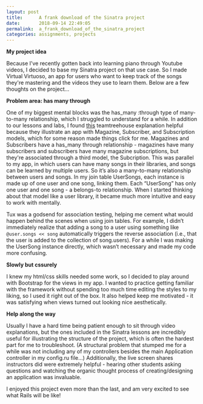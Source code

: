 ```yaml
---
layout: post
title:      A frank download of the Sinatra project
date:       2018-09-14 22:49:05
permalink:  a_frank_download_of_the_sinatra_project
categories: assignments, projects
---
```



**My project idea**

Because I’ve recently gotten back into learning piano through Youtube videos, I decided to base my Sinatra project on that use case. So I made Virtual Virtuoso, an app for users who want to keep track of the songs they're mastering and the videos they use to learn them. Below are a few thoughts on the project…

**Problem area: has many through**

One of my biggest mental blocks was the has_many :through type of many-to-many relationship, which I struggled to understand for a while. In addition to our lessons and labs, I found [this](https://teamtreehouse.com/library/has-many-through-associations) teamtreehouse explanation helpful because they illustrate an app with Magazine, Subscriber, and Subscription models, which for some reason made things click for me. Magazines and Subscribers have a has_many through relationship - magazines have many subscribers and subscribers have many magazine subscriptions, but they're associated through a third model, the Subcription. This was parallel to my app, in which users can have many songs in their libraries, and songs can be learned by multiple users. So it’s also a many-to-many relationship between users and songs. In my join table UserSongs, each instance is made up of one user and one song, linking them. Each “UserSong” has only one user and one song - a belongs-to relationship. When I started thinking about that model like a user library, it became much more intuitive and easy to work with mentally.

Tux was a godsend for association testing, helping me cement what would happen behind the scenes when using join tables. For example, I didn’t immediately realize that adding a song to a user using something like `@user.songs << song` automatically triggers the reverse association (i.e., that the user is added to the collection of song.users). For a while I was making the UserSong instance directly, which wasn’t necessary and made my code more confusing.

**Slowly but cssurely**

I knew my html/css skills needed some work, so I decided to play around with Bootstrap for the views in my app. I wanted to practice getting familiar with the framework without spending too much time editing the styles to my liking, so I used it right out of the box. It also helped keep me motivated - it was satisfying when views turned out looking nice aesthetically.

**Help along the way**

Usually I have a hard time being patient enough to sit through video explanations, but the ones included in the Sinatra lessons are incredibly useful for illustrating the structure of the project, which is often the hardest part for me to troubleshoot. (A structural problem that stumped me for a while was not including any of my controllers besides the main Application controller in my config.ru file…) Additionally, the live screen shares instructors did were extremely helpful - hearing other students asking questions and watching the organic thought process of creating/designing an application was invaluable.

I enjoyed this project even more than the last, and am very excited to see what Rails will be like!
